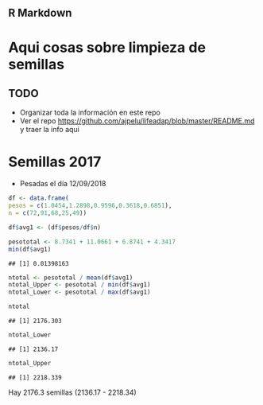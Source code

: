 R Markdown
----------

Aqui cosas sobre limpieza de semillas
=====================================

TODO
----

-   Organizar toda la información en este repo
-   Ver el repo <https://github.com/ajpelu/lifeadap/blob/master/README.md> y traer la info aqui

Semillas 2017
=============

-   Pesadas el día 12/09/2018

``` r
df <- data.frame(
pesos = c(1.0454,1.2898,0.9596,0.3618,0.6851),
n = c(72,91,68,25,49))

df$avg1 <- (df$pesos/df$n)

pesototal <- 8.7341 + 11.0661 + 6.8741 + 4.3417
min(df$avg1)
```

    ## [1] 0.01398163

``` r
ntotal <- pesototal / mean(df$avg1)
ntotal_Upper <- pesototal / min(df$avg1)
ntotal_Lower <- pesototal / max(df$avg1)

ntotal
```

    ## [1] 2176.303

``` r
ntotal_Lower
```

    ## [1] 2136.17

``` r
ntotal_Upper
```

    ## [1] 2218.339

Hay 2176.3 semillas (2136.17 - 2218.34)
